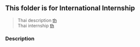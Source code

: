 ## This folder is for International Internship
> Thai description [th](README-TH.md)  
> Thai internship [th](../th/README.md)

### Description

